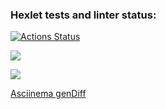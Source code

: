 ### Hexlet tests and linter status:
[![Actions Status](https://github.com/HeybeHonest/frontend-project-46/workflows/hexlet-check/badge.svg)](https://github.com/HeybeHonest/frontend-project-46/actions)


<a href="https://codeclimate.com/github/HeybeHonest/frontend-project-46/maintainability"><img src="https://api.codeclimate.com/v1/badges/93ae8c506a5d4206a763/maintainability" /></a>

<a href="https://codeclimate.com/github/HeybeHonest/frontend-project-46/test_coverage"><img src="https://api.codeclimate.com/v1/badges/93ae8c506a5d4206a763/test_coverage" /></a>

<a href=https://asciinema.org/a/YeruHZT8J2CG1tNuh54Hll3H1>Asciinema genDiff</a>
